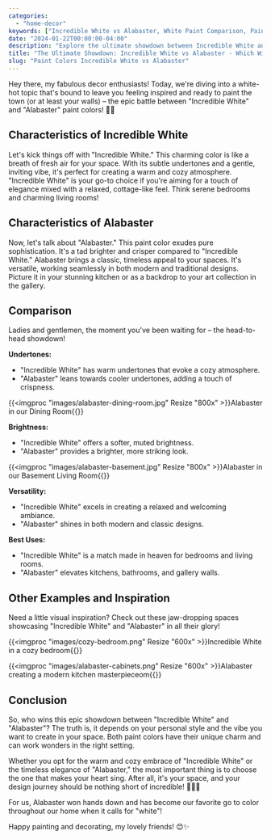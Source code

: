 ```yaml
---
categories:
  - "home-decor"
keywords: ["Incredible White vs Alabaster, White Paint Comparison, Paint Color Characteristics, Choosing the Right White Paint, Interior Design Choices, Home Painting Tips, Alabaster Paint Features, Incredible White Undertones, Paint Color Versatility, Home Improvement Decisions"]
date: "2024-01-22T00:00:00-04:00"
description: "Explore the ultimate showdown between Incredible White and Alabaster paint colors. Discover their characteristics, best uses, and find the perfect white for your home decor. It's time to decide which shade wins in the battle of elegance and versatility."
title: "The Ultimate Showdown: Incredible White vs Alabaster - Which Wins?"
slug: "Paint Colors Incredible White vs Alabaster"
---
```



Hey there, my fabulous decor enthusiasts! Today, we're diving into a white-hot topic that's bound to leave you feeling inspired and ready to paint the town (or at least your walls) – the epic battle between "Incredible White" and "Alabaster" paint colors! 🎨💫

## Characteristics of Incredible White

Let's kick things off with "Incredible White." This charming color is like a breath of fresh air for your space. With its subtle undertones and a gentle, inviting vibe, it's perfect for creating a warm and cozy atmosphere. "Incredible White" is your go-to choice if you're aiming for a touch of elegance mixed with a relaxed, cottage-like feel. Think serene bedrooms and charming living rooms!

## Characteristics of Alabaster

Now, let's talk about "Alabaster." This paint color exudes pure sophistication. It's a tad brighter and crisper compared to "Incredible White." Alabaster brings a classic, timeless appeal to your spaces. It's versatile, working seamlessly in both modern and traditional designs. Picture it in your stunning kitchen or as a backdrop to your art collection in the gallery.

## Comparison

Ladies and gentlemen, the moment you've been waiting for – the head-to-head showdown! 

**Undertones:** 
- "Incredible White" has warm undertones that evoke a cozy atmosphere.
- "Alabaster" leans towards cooler undertones, adding a touch of crispness.

{{<imgproc "images/alabaster-dining-room.jpg" Resize "800x" >}}Alabaster in our Dining Room{{</imgproc>}} 


**Brightness:** 
- "Incredible White" offers a softer, muted brightness.
- "Alabaster" provides a brighter, more striking look.

{{<imgproc "images/alabaster-basement.jpg" Resize "800x" >}}Alabaster in our Basement Living Room{{</imgproc>}} 

**Versatility:** 
- "Incredible White" excels in creating a relaxed and welcoming ambiance.
- "Alabaster" shines in both modern and classic designs.

**Best Uses:**
- "Incredible White" is a match made in heaven for bedrooms and living rooms.
- "Alabaster" elevates kitchens, bathrooms, and gallery walls.

## Other Examples and Inspiration

Need a little visual inspiration? Check out these jaw-dropping spaces showcasing "Incredible White" and "Alabaster" in all their glory! 

{{<imgproc "images/cozy-bedroom.png" Resize "600x" >}}Incredible White in a cozy bedroom{{</imgproc>}} 

{{<imgproc "images/alabaster-cabinets.png" Resize "600x" >}}Alabaster creating a modern kitchen masterpieceom{{</imgproc>}} 

## Conclusion

So, who wins this epic showdown between "Incredible White" and "Alabaster"? The truth is, it depends on your personal style and the vibe you want to create in your space. Both paint colors have their unique charm and can work wonders in the right setting.

Whether you opt for the warm and cozy embrace of "Incredible White" or the timeless elegance of "Alabaster," the most important thing is to choose the one that makes your heart sing. After all, it's your space, and your design journey should be nothing short of incredible! 🌟🏡💖

For us, Alabaster won hands down and has become our favorite go to color throughout our home when it calls for "white"!

Happy painting and decorating, my lovely friends! 😊✨
